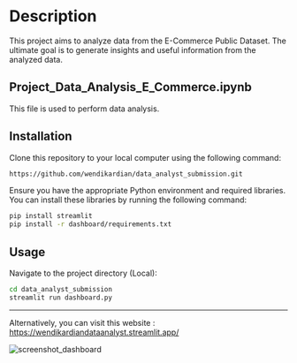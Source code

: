 # Description
This project aims to analyze data from the E-Commerce Public Dataset. The ultimate goal is to generate insights and useful information from the analyzed data.

## Project_Data_Analysis_E_Commerce.ipynb
This file is used to perform data analysis.

## Installation
Clone this repository to your local computer using the following command:

```bash
https://github.com/wendikardian/data_analyst_submission.git
```

Ensure you have the appropriate Python environment and required libraries. You can install these libraries by running the following command:
<br>
```bash
pip install streamlit
pip install -r dashboard/requirements.txt
```

## Usage
Navigate to the project directory (Local):
```bash
cd data_analyst_submission
streamlit run dashboard.py
```
-----

Alternatively, you can visit this website  : https://wendikardiandataanalyst.streamlit.app/

![screenshot_dashboard](https://github.com/wendikardian/data_analyst_submission/assets/69452468/4279ae80-bc97-4bfd-9b9c-662984925254)


